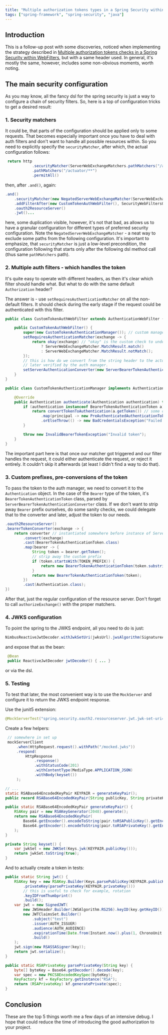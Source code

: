 ```yaml
---
title: "Multiple authorization tokens types in a Spring Security within the same header"
tags: ["spring-framework", "spring-security", "java"]
---
```


## Introduction

This is a follow-up post with some discoveries, noticed when implementing the strategy described in [Multiple authorization tokens checks in a Spring Security within WebFilters](/posts/spring-security-multiple-auth-filters/), but with a same header used.
In general, it's mostly the same, however, includes some non-obvious moments, worth noting.

## The main security configuration

As you may know, all the fancy dsl for the spring security is just a way to configure a chain of security filters.
So, here is a top of configuration tricks to get a desired result:

### 1. Security matchers

It could be, that parts of the configuration should be applied only to some requests. That becomes especially important
once you have to deal with auth filters and don't want to handle all possible resources within. So you need to explicitly specify the 
`securityMatcher`, after which, the actual configuration follows:

```java
 return http
            .securityMatcher(ServerWebExchangeMatchers.pathMatchers("/actuator/**")).authorizeExchange()
            .pathMatchers("/actuator/**")
            .permitAll()
```

then, after `.and()`, again:

```java 
.and() 
    .securityMatcher(new NegatedServerWebExchangeMatcher(ServerWebExchangeMatchers.pathMatchers("/actuator/**")))
    .addFilterAfter(new CustomTokenAuthWebFilter(), SecurityWebFiltersOrder.AUTHORIZATION)
    .oauth2ResourceServer()
    .jwt()...
```

here, some duplication visible, however, it's not that bad, as allows us to have a granular configuration for different types of preferred security configuration.
Note the `NegatedServerWebExchangeMatcher` - a neat way to exclude some paths from the following configuration. It's important
to emphasize, that `securityMatcher` is just a low-level precondition, the configuration following that starts only after the following dsl method call (thus same `pathMatchers` path). 

### 2. Multiple auth filters - which handles the token

It's quite easy to operate with different headers, as then it's clear which filter should handle what. But what to do with the same default `Authorization` header?

The answer is - use `setRequiresAuthenticationMatcher` on all the non-default filters. It should check during the early stage if the request could be authenticated with this filter.

```java 
public class CustomTokenAuthWebFilter extends AuthenticationWebFilter {

    public CustomTokenAuthWebFilter() {
        super(new CustomTokenAuthenticationManager()); // custom manager if the token is not a JWT
        setRequiresAuthenticationMatcher(exchange -> {
            return okay(exchange) // "okay" is the custom check to understand if it's an exchange we can handle
                ? ServerWebExchangeMatcher.MatchResult.match()
                : ServerWebExchangeMatcher.MatchResult.notMatch();
        });
        // this is how do we convert from the string header to the actual auth object, 
        // later verified by the auth manager.
        setServerAuthenticationConverter(new ServerBearerTokenAuthenticationConverter());
    }
}

public class CustomTokenAuthenticationManager implements AuthenticationManager {

    @Override
    public Authentication authenticate(Authentication authentication) throws AuthenticationException {
        if (authentication instanceof BearerTokenAuthenticationToken a) { // ServerBearerTokenAuthenticationConverter produces this type of auth objects
            return convertTokenToAuthentication(a.getToken()) // some custom logic of how to parse the token if it's not a jwt
                .map(principal -> new PreAuthenticatedAuthenticationToken(principal, null, List.of())) // this way we say that we're good with the principal and it could be checked for athorization (was authentication)
                .orElseThrow(() -> new BadCredentialsException("Failed to get principal out of the given token"));
        }

        throw new InvalidBearerTokenException("Invalid token");
    }
}
```

The important part here is that once our matcher got triggered and our filter handles the request, it could either authenticate the request, or reject it entirely. It couldn't skip it afterwards (at least I didn't find a way to do that).

### 3. Custom prefixes, pre-conversions of the token

To pass the token to the auth manager, we need to convert it to the `Authentication` object. 
In the case of the `Bearer` type of the token, it's `BearerTokenAuthenticationToken` class, parsed by `ServerBearerTokenAuthenticationConverter` class. 
If we don't want to strip away `Bearer` prefix ourselves, do some sanity checks, we could delegate that to the converter and later, adjust the token to our needs.

```java
.oauth2ResourceServer()
.bearerTokenConverter(exchange -> {
    return converter // instantiated somewhere before instance of ServerBearerTokenAuthenticationConverter
        .convert(exchange)
        .cast(BearerTokenAuthenticationToken.class)
        .map(bearer -> {
            String token = bearer.getToken();
            // strip away the custom prefix
            if (token.startsWith(TOKEN_PREFIX)) {
                return new BearerTokenAuthenticationToken(token.substring(TOKEN_PREFIX.length()));
            }
            return new BearerTokenAuthenticationToken(token);
        })
        .cast(Authentication.class);
})
```

After that, just the regular configuration of the resource server. Don't forget to call `authorizeExchange()` with the proper matchers.

### 4. JWKS configuration

To point the spring to the JWKS endpoint, all you need to do is just:

```java
NimbusReactiveJwtDecoder.withJwkSetUri(jwksUrl).jwsAlgorithm(SignatureAlgorithm.RS256).build()
```

and expose that as the bean:

```java
 @Bean
 public ReactiveJwtDecoder jwtDecoder() { ... }
```

or via the dsl.

### 5. Testing

To test that later, the most convenient way is to use the `MockServer` and configure it to return the JWKS endpoint response.

Use the junit5 extension:
```java
@MockServerTest("spring.security.oauth2.resourceserver.jwt.jwk-set-uri=http://localhost:${mockServerPort}/mocked.jwks")
```

Create a few helpers:

```java
 // somewhere in set up 
 mockServerClient
     .when(HttpRequest.request().withPath("/mocked.jwks"))
     .respond(
         HttpResponse
             .response()
             .withStatusCode(201)
             .withContentType(MediaType.APPLICATION_JSON)
             .withBody(keyset())
     );

// ... 
static RSABase64EncodedKeyPair KEYPAIR = generateKeyPair();
public record RSABase64EncodedKeyPair(String publicKey, String privateKey) {}

public static RSABase64EncodedKeyPair generateKeyPair() {
    RSAKey pair = new RSAKeyGenerator(2048).generate();
    return new RSABase64EncodedKeyPair(
        Base64.getEncoder().encodeToString(pair.toRSAPublicKey().getEncoded()),
        Base64.getEncoder().encodeToString(pair.toRSAPrivateKey().getEncoded())
    );
}

private String keyset() {
    var jwkSet = new JWKSet(Keys.jwk(KEYPAIR.publicKey()));
    return jwkSet.toString(true);
}
```

And to actually create a token in tests:

```java
public static String jwt() {
    RSAKey key = new RSAKey.Builder(Keys.parsePublicKey(KEYPAIR.publicKey()))
        .privateKey(parsePrivateKey(KEYPAIR.privateKey()))
        // this is useful to check for example, rotation
        .keyIDFromThumbprint()
        .build();
    var jwt = new SignedJWT(
        new JWSHeader.Builder(JWSAlgorithm.RS256).keyID(key.getKeyID()).build(),
        new JWTClaimsSet.Builder()
            .subject("test")
            .issuer(AUTH_ISSUER)
            .audience(AUTH_AUDIENCE)
            .expirationTime(Date.from(Instant.now().plus(1, ChronoUnit.HOURS)))
            .build()
    );
    jwt.sign(new RSASSASigner(key));
    return jwt.serialize();
}

public static RSAPrivateKey parsePrivateKey(String key) {
    byte[] byteKey = Base64.getDecoder().decode(key);
    var spec = new PKCS8EncodedKeySpec(byteKey);
    KeyFactory kf = KeyFactory.getInstance("RSA");
    return (RSAPrivateKey) kf.generatePrivate(spec);
}
```

## Conclusion

These are the top 5 things worth me a few days of an intensive debug. I hope that could reduce the time of introducing the good authorization to your project.
